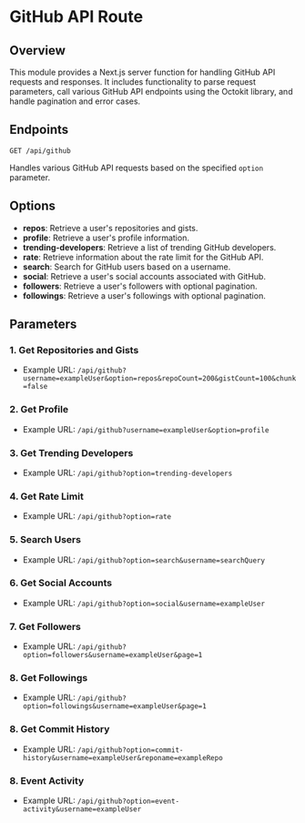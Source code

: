 # GitHub API Route

## Overview

This module provides a Next.js server function for handling GitHub API requests and responses. It includes functionality to parse request parameters, call various GitHub API endpoints using the Octokit library, and handle pagination and error cases.

## Endpoints

 `GET /api/github`

Handles various GitHub API requests based on the specified `option` parameter.

## Options

- **repos**: Retrieve a user's repositories and gists.
- **profile**: Retrieve a user's profile information.
- **trending-developers**: Retrieve a list of trending GitHub developers.
- **rate**: Retrieve information about the rate limit for the GitHub API.
- **search**: Search for GitHub users based on a username.
- **social**: Retrieve a user's social accounts associated with GitHub.
- **followers**: Retrieve a user's followers with optional pagination.
- **followings**: Retrieve a user's followings with optional pagination.

## Parameters

### 1. Get Repositories and Gists

- Example URL: `/api/github?username=exampleUser&option=repos&repoCount=200&gistCount=100&chunk=false`

### 2. Get Profile

- Example URL: `/api/github?username=exampleUser&option=profile`

### 3. Get Trending Developers

- Example URL: `/api/github?option=trending-developers`

### 4. Get Rate Limit

- Example URL: `/api/github?option=rate`

### 5. Search Users

- Example URL: `/api/github?option=search&username=searchQuery`

### 6. Get Social Accounts

- Example URL: `/api/github?option=social&username=exampleUser`

### 7. Get Followers

- Example URL: `/api/github?option=followers&username=exampleUser&page=1`

### 8. Get Followings

- Example URL: `/api/github?option=followings&username=exampleUser&page=1`

### 8. Get Commit History

- Example URL: `/api/github?option=commit-history&username=exampleUser&reponame=exampleRepo`

### 8. Event Activity

- Example URL: `/api/github?option=event-activity&username=exampleUser`

